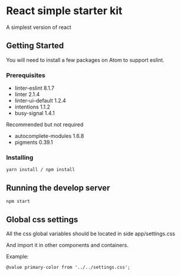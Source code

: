 # React simple starter kit

A simplest version of react 

## Getting Started

You will need to install a few packages on Atom to support eslint.

### Prerequisites

* linter-eslint 8.1.7
* linter 2.1.4
* linter-ui-default 1.2.4
* intentions 1.1.2
* busy-signal 1.4.1

Recommended but not required
* autocomplete-modules 1.6.8
* pigments 0.39.1

### Installing
```
yarn install / npm install
```
## Running the develop server

```
npm start
```
## Global css settings

All the css global variables should be located in side app/settings.css

And import it in other components and containers.

Example:

```
@value primary-color from '../../settings.css';
```

